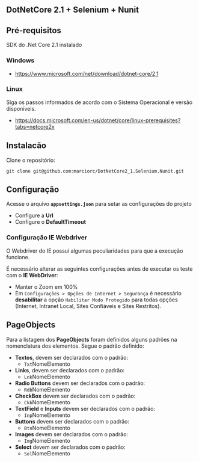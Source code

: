 ﻿DotNetCore 2.1 + Selenium + Nunit
--------------------------------------------------

## Pré-requisitos

SDK do .Net Core 2.1 instalado

### Windows
* https://www.microsoft.com/net/download/dotnet-core/2.1

### Linux
Siga os passos informados de acordo com o Sistema Operacional e versão disponíveis.
* https://docs.microsoft.com/en-us/dotnet/core/linux-prerequisites?tabs=netcore2x

## Instalacão

Clone o repositório:

```git clone git@github.com:marciorc/DotNetCore2_1.Selenium.Nunit.git```

## Configuração
 
Acesse o arquivo **`appsettings.json`** para setar as configurações do projeto

- Configure a **Url**
- Configure o **DefaultTimeout**

### Configuração IE Webdriver

O Webdriver do IE possui algumas peculiaridades para que a execução funcione.

É necessário alterar as seguintes configurações antes de executar os teste com o **IE WebDriver**:
- Manter o Zoom em 100%
- Em `Configurações > Opções de Internet > Segurança` é necessário **desabilitar** a opção `Habilitar Modo Protegido` para todas opções (Internet, Intranet Local, Sites Confiáveis e Sites Restritos).

## PageObjects

Para a listagem dos **PageObjects** foram definidos alguns padrões na nomenclatura dos elementos.
Segue o padrão definido:

- **Textos**, devem ser declarados com o padrão:
  - `Txt`NomeElemento
- **Links**, devem ser declarados com o padrão:
  - `Lnk`NomeElemento
- **Radio Buttons** devem ser declarados com o padrão:
  - `Rdb`NomeElemento
- **CheckBox** devem ser declarados com o padrão:
  - `Ckb`NomeElemento
- **TextField** e **Inputs** devem ser declarados com o padrão:
  - `Inp`NomeElemento
- **Buttons** devem ser declarados com o padrão:
  - `Btn`NomeElemento
- **Images** devem ser declarados com o padrão:
  - `Img`NomeElemento
- **Select** devem ser declarados com o padrão:
  - `Sel`NomeElemento